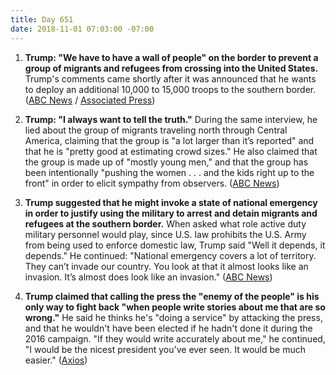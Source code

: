 ```yaml
---
title: Day 651
date: 2018-11-01 07:03:00 -07:00
---
```


1. **Trump: "We have to have a wall of people" on the border to prevent a group of migrants and refugees from crossing into the United States.** Trump's comments came shortly after it was announced that he wants to deploy an additional 10,000 to 15,000 troops to the southern border. ([ABC News](https://abcnews.go.com/Politics/wall-people-trump-defends-military-presence-border/story?id=58878290) / [Associated Press](https://apnews.com/5ce2a5b8ed2c4f4d950b422c9723de46))

2. **Trump: "I always want to tell the truth."** During the same interview, he lied about the group of migrants traveling north through Central America, claiming that the group is "a lot larger than it’s reported" and that he is "pretty good at estimating crowd sizes." He also claimed that the group is made up of "mostly young men," and that the group has been intentionally "pushing the women . . . and the kids right up to the front" in order to elicit sympathy from observers. ([ABC News](https://abcnews.go.com/Politics/wall-people-trump-defends-military-presence-border/story?id=58878290))

3. **Trump suggested that he might invoke a state of national emergency in order to justify using the military to arrest and detain migrants and refugees at the southern border.** When asked what role active duty military personnel would play, since U.S. law prohibits the U.S. Army from being used to enforce domestic law, Trump said "Well it depends, it depends." He continued: "National emergency covers a lot of territory. They can’t invade our country. You look at that it almost looks like an invasion. It’s almost does look like an invasion." ([ABC News](https://abcnews.go.com/Politics/transcript-president-trumps-interview-abc-news-correspondent-jonathan/story?id=58894593))

4. **Trump claimed that calling the press the "enemy of the people" is his only way to fight back "when people write stories about me that are so wrong."** He said he thinks he's "doing a service" by attacking the press, and that he wouldn't have been elected if he hadn't done it during the 2016 campaign. "If they would write accurately about me," he continued, "I would be the nicest president you've ever seen. It would be much easier." ([Axios](https://www.axios.com/trump-axios-hbo-media-enemy-of-the-people-441ae349-3670-4f7d-b5d5-04d339a15f68.html))